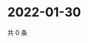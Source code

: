 # 2022-01-30

共 0 条

<!-- BEGIN WEIBO -->
<!-- 最后更新时间 Sun Jan 30 2022 18:14:17 GMT+0800 (China Standard Time) -->

<!-- END WEIBO -->
